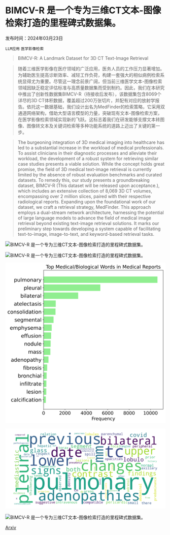 # BIMCV-R 是一个专为三维CT文本-图像检索打造的里程碑式数据集。

发布时间：2024年03月23日

`LLM应用` `医学影像检索`

> BIMCV-R: A Landmark Dataset for 3D CT Text-Image Retrieval

> 随着三维医学影像在医疗领域的广泛应用，医务人员的工作压力显著增加。为辅助医生提高诊断效率、减轻工作负荷，构建一套强大的相似病例检索系统显得尤为重要。尽管这一理念前景广阔，但当前三维医学文本-图像检索领域因缺乏稳定评估标准与高质量数据集而受到制约。因此，我们在本研究中推出了创新性数据集BIMCV-R（待接收后发布），该数据集包含8069个详尽的3D CT体积数据，覆盖超过200万张切片，并配有对应的放射学报告。依托这一数据基础，我们设计出名为MedFinder的检索策略，它采用双通道网络架构，借助大型语言模型的力量，突破现有文本-图像检索方案，在医学影像检索领域实现新的飞跃。这标志着我们在研发能够支撑文本转图像、图像转文本及关键词检索等多种功能系统的道路上迈出了关键的第一步。

> The burgeoning integration of 3D medical imaging into healthcare has led to a substantial increase in the workload of medical professionals. To assist clinicians in their diagnostic processes and alleviate their workload, the development of a robust system for retrieving similar case studies presents a viable solution. While the concept holds great promise, the field of 3D medical text-image retrieval is currently limited by the absence of robust evaluation benchmarks and curated datasets. To remedy this, our study presents a groundbreaking dataset, BIMCV-R (This dataset will be released upon acceptance.), which includes an extensive collection of 8,069 3D CT volumes, encompassing over 2 million slices, paired with their respective radiological reports. Expanding upon the foundational work of our dataset, we craft a retrieval strategy, MedFinder. This approach employs a dual-stream network architecture, harnessing the potential of large language models to advance the field of medical image retrieval beyond existing text-image retrieval solutions. It marks our preliminary step towards developing a system capable of facilitating text-to-image, image-to-text, and keyword-based retrieval tasks.

![BIMCV-R 是一个专为三维CT文本-图像检索打造的里程碑式数据集。](../../../paper_images/2403.15992/)

![BIMCV-R 是一个专为三维CT文本-图像检索打造的里程碑式数据集。](../../../paper_images/2403.15992/)

![BIMCV-R 是一个专为三维CT文本-图像检索打造的里程碑式数据集。](../../../paper_images/2403.15992/medical_word_frequency_analysis.png)

![BIMCV-R 是一个专为三维CT文本-图像检索打造的里程碑式数据集。](../../../paper_images/2403.15992/medical_terms_wordcloud.png)

![BIMCV-R 是一个专为三维CT文本-图像检索打造的里程碑式数据集。](../../../paper_images/2403.15992/)

[Arxiv](https://arxiv.org/abs/2403.15992)